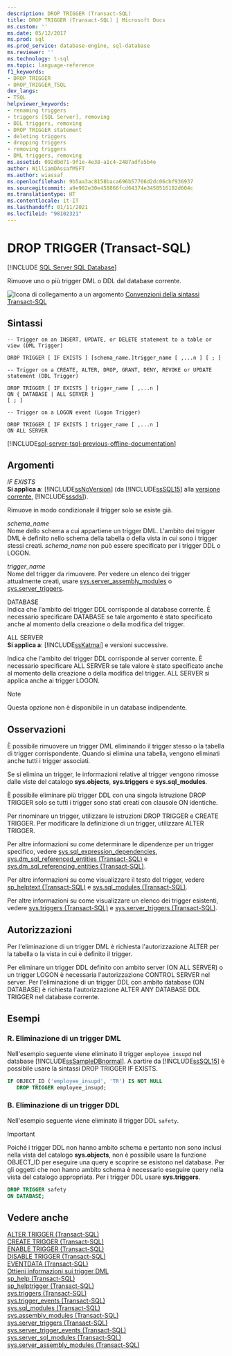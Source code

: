 ```yaml
---
description: DROP TRIGGER (Transact-SQL)
title: DROP TRIGGER (Transact-SQL) | Microsoft Docs
ms.custom: ''
ms.date: 05/12/2017
ms.prod: sql
ms.prod_service: database-engine, sql-database
ms.reviewer: ''
ms.technology: t-sql
ms.topic: language-reference
f1_keywords:
- DROP TRIGGER
- DROP_TRIGGER_TSQL
dev_langs:
- TSQL
helpviewer_keywords:
- renaming triggers
- triggers [SQL Server], removing
- DDL triggers, removing
- DROP TRIGGER statement
- deleting triggers
- dropping triggers
- removing triggers
- DML triggers, removing
ms.assetid: 092d0d71-9f1e-4e38-a1c4-2487adfa5b4e
author: WilliamDAssafMSFT
ms.author: wiassaf
ms.openlocfilehash: 9b5aa3ac8158baca696b57706d2dc06cbf936937
ms.sourcegitcommit: a9e982e30e458866fcd64374e3458516182d604c
ms.translationtype: HT
ms.contentlocale: it-IT
ms.lasthandoff: 01/11/2021
ms.locfileid: "98102321"
---
```

# <a name="drop-trigger-transact-sql"></a>DROP TRIGGER (Transact-SQL)
[!INCLUDE [SQL Server SQL Database](../../includes/applies-to-version/sql-asdb.md)]

  Rimuove uno o più trigger DML o DDL dal database corrente.  
  
 ![Icona di collegamento a un argomento](../../database-engine/configure-windows/media/topic-link.gif "Icona di collegamento a un argomento") [Convenzioni della sintassi Transact-SQL](../../t-sql/language-elements/transact-sql-syntax-conventions-transact-sql.md)  
  
## <a name="syntax"></a>Sintassi  
  
```syntaxsql
-- Trigger on an INSERT, UPDATE, or DELETE statement to a table or view (DML Trigger)  
  
DROP TRIGGER [ IF EXISTS ] [schema_name.]trigger_name [ ,...n ] [ ; ]  
  
-- Trigger on a CREATE, ALTER, DROP, GRANT, DENY, REVOKE or UPDATE statement (DDL Trigger)  
  
DROP TRIGGER [ IF EXISTS ] trigger_name [ ,...n ]   
ON { DATABASE | ALL SERVER }   
[ ; ]  
  
-- Trigger on a LOGON event (Logon Trigger)  
  
DROP TRIGGER [ IF EXISTS ] trigger_name [ ,...n ]   
ON ALL SERVER  
```  

  
[!INCLUDE[sql-server-tsql-previous-offline-documentation](../../includes/sql-server-tsql-previous-offline-documentation.md)]

## <a name="arguments"></a>Argomenti
 *IF EXISTS*  
 **Si applica a**: [!INCLUDE[ssNoVersion](../../includes/ssnoversion-md.md)] (da [!INCLUDE[ssSQL15](../../includes/sssql15-md.md)] alla [versione corrente](https://go.microsoft.com/fwlink/p/?LinkId=299658), [!INCLUDE[sssds](../../includes/sssds-md.md)]).  
  
 Rimuove in modo condizionale il trigger solo se esiste già.  
  
 *schema_name*  
 Nome dello schema a cui appartiene un trigger DML. L'ambito dei trigger DML è definito nello schema della tabella o della vista in cui sono i trigger stessi creati. *schema_name* non può essere specificato per i trigger DDL o LOGON.  
  
 *trigger_name*  
 Nome del trigger da rimuovere. Per vedere un elenco dei trigger attualmente creati, usare [sys.server_assembly_modules](../../relational-databases/system-catalog-views/sys-triggers-transact-sql.md) o [sys.server_triggers](../../relational-databases/system-catalog-views/sys-server-triggers-transact-sql.md).  
  
 DATABASE  
 Indica che l'ambito del trigger DDL corrisponde al database corrente. È necessario specificare DATABASE se tale argomento è stato specificato anche al momento della creazione o della modifica del trigger.  
  
 ALL SERVER  
 **Si applica a**: [!INCLUDE[ssKatmai](../../includes/sskatmai-md.md)] e versioni successive.  
  
 Indica che l'ambito del trigger DDL corrisponde al server corrente. È necessario specificare ALL SERVER se tale valore è stato specificato anche al momento della creazione o della modifica del trigger. ALL SERVER si applica anche ai trigger LOGON.  
  
> [!NOTE]  
>  Questa opzione non è disponibile in un database indipendente.  
  
## <a name="remarks"></a>Osservazioni  
 È possibile rimuovere un trigger DML eliminando il trigger stesso o la tabella di trigger corrispondente. Quando si elimina una tabella, vengono eliminati anche tutti i trigger associati.  
  
 Se si elimina un trigger, le informazioni relative al trigger vengono rimosse dalle viste del catalogo **sys.objects**, **sys.triggers** e **sys.sql_modules**.  
  
 È possibile eliminare più trigger DDL con una singola istruzione DROP TRIGGER solo se tutti i trigger sono stati creati con clausole ON identiche.  
  
 Per rinominare un trigger, utilizzare le istruzioni DROP TRIGGER e CREATE TRIGGER. Per modificare la definizione di un trigger, utilizzare ALTER TRIGGER.  
  
 Per altre informazioni su come determinare le dipendenze per un trigger specifico, vedere [sys.sql_expression_dependencies](../../relational-databases/system-catalog-views/sys-sql-expression-dependencies-transact-sql.md), [sys.dm_sql_referenced_entities &#40;Transact-SQL&#41;](../../relational-databases/system-dynamic-management-views/sys-dm-sql-referenced-entities-transact-sql.md) e [sys.dm_sql_referencing_entities &#40;Transact-SQL&#41;](../../relational-databases/system-dynamic-management-views/sys-dm-sql-referencing-entities-transact-sql.md).  
  
 Per altre informazioni su come visualizzare il testo del trigger, vedere [sp_helptext &#40;Transact-SQL&#41;](../../relational-databases/system-stored-procedures/sp-helptext-transact-sql.md) e [sys.sql_modules &#40;Transact-SQL&#41;](../../relational-databases/system-catalog-views/sys-sql-modules-transact-sql.md).  
  
 Per altre informazioni su come visualizzare un elenco dei trigger esistenti, vedere [sys.triggers &#40;Transact-SQL&#41;](../../relational-databases/system-catalog-views/sys-triggers-transact-sql.md) e [sys.server_triggers &#40;Transact-SQL&#41;](../../relational-databases/system-catalog-views/sys-server-triggers-transact-sql.md).  
  
## <a name="permissions"></a>Autorizzazioni  
 Per l'eliminazione di un trigger DML è richiesta l'autorizzazione ALTER per la tabella o la vista in cui è definito il trigger.  
  
 Per eliminare un trigger DDL definito con ambito server (ON ALL SERVER) o un trigger LOGON è necessaria l'autorizzazione CONTROL SERVER nel server. Per l'eliminazione di un trigger DDL con ambito database (ON DATABASE) è richiesta l'autorizzazione ALTER ANY DATABASE DDL TRIGGER nel database corrente.  
  
## <a name="examples"></a>Esempi  
  
### <a name="a-dropping-a-dml-trigger"></a>R. Eliminazione di un trigger DML  
 Nell'esempio seguente viene eliminato il trigger `employee_insupd` nel database [!INCLUDE[ssSampleDBnormal](../../includes/sssampledbnormal-md.md)]. A partire da [!INCLUDE[ssSQL15](../../includes/sssql15-md.md)] è possibile usare la sintassi DROP TRIGGER IF EXISTS.  
  
```sql  
IF OBJECT_ID ('employee_insupd', 'TR') IS NOT NULL  
   DROP TRIGGER employee_insupd;  
```  
  
### <a name="b-dropping-a-ddl-trigger"></a>B. Eliminazione di un trigger DDL  
 Nell'esempio seguente viene eliminato il trigger DDL `safety`.  
  
> [!IMPORTANT]  
>  Poiché i trigger DDL non hanno ambito schema e pertanto non sono inclusi nella vista del catalogo **sys.objects**, non è possibile usare la funzione OBJECT_ID per eseguire una query e scoprire se esistono nel database. Per gli oggetti che non hanno ambito schema è necessario eseguire query nella vista del catalogo appropriata. Per i trigger DDL usare **sys.triggers**.  
  
```sql  
DROP TRIGGER safety  
ON DATABASE;  
```  
  
## <a name="see-also"></a>Vedere anche  
 [ALTER TRIGGER &#40;Transact-SQL&#41;](../../t-sql/statements/alter-trigger-transact-sql.md)   
 [CREATE TRIGGER &#40;Transact-SQL&#41;](../../t-sql/statements/create-trigger-transact-sql.md)   
 [ENABLE TRIGGER &#40;Transact-SQL&#41;](../../t-sql/statements/enable-trigger-transact-sql.md)   
 [DISABLE TRIGGER &#40;Transact-SQL&#41;](../../t-sql/statements/disable-trigger-transact-sql.md)   
 [EVENTDATA &#40;Transact-SQL&#41;](../../t-sql/functions/eventdata-transact-sql.md)   
 [Ottieni informazioni sui trigger DML](../../relational-databases/triggers/get-information-about-dml-triggers.md)   
 [sp_help &#40;Transact-SQL&#41;](../../relational-databases/system-stored-procedures/sp-help-transact-sql.md)   
 [sp_helptrigger &#40;Transact-SQL&#41;](../../relational-databases/system-stored-procedures/sp-helptrigger-transact-sql.md)   
 [sys.triggers &#40;Transact-SQL&#41;](../../relational-databases/system-catalog-views/sys-triggers-transact-sql.md)   
 [sys.trigger_events &#40;Transact-SQL&#41;](../../relational-databases/system-catalog-views/sys-trigger-events-transact-sql.md)   
 [sys.sql_modules &#40;Transact-SQL&#41;](../../relational-databases/system-catalog-views/sys-sql-modules-transact-sql.md)   
 [sys.assembly_modules &#40;Transact-SQL&#41;](../../relational-databases/system-catalog-views/sys-assembly-modules-transact-sql.md)   
 [sys.server_triggers &#40;Transact-SQL&#41;](../../relational-databases/system-catalog-views/sys-server-triggers-transact-sql.md)   
 [sys.server_trigger_events &#40;Transact-SQL&#41;](../../relational-databases/system-catalog-views/sys-server-trigger-events-transact-sql.md)   
 [sys.server_sql_modules &#40;Transact-SQL&#41;](../../relational-databases/system-catalog-views/sys-server-sql-modules-transact-sql.md)   
 [sys.server_assembly_modules &#40;Transact-SQL&#41;](../../relational-databases/system-catalog-views/sys-server-assembly-modules-transact-sql.md)  
  
  
